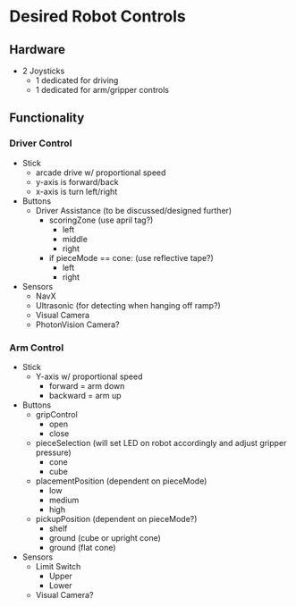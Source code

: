 # Desired Robot Controls

## Hardware
- 2 Joysticks
    - 1 dedicated for driving
    - 1 dedicated for arm/gripper controls

## Functionality
### Driver Control
- Stick
    - arcade drive w/ proportional speed
    - y-axis is forward/back
    - x-axis is turn left/right
- Buttons
    - Driver Assistance (to be discussed/designed further)
        - scoringZone (use april tag?)
            - left
            - middle
            - right
        - if pieceMode == cone: (use reflective tape?)
            - left
            - right
- Sensors
    - NavX
    - Ultrasonic (for detecting when hanging off ramp?)
    - Visual Camera
    - PhotonVision Camera?

### Arm Control
- Stick
    - Y-axis w/ proportional speed
        - forward = arm down
        - backward = arm up
- Buttons
    - gripControl
        - open
        - close
    - pieceSelection (will set LED on robot accordingly and adjust gripper pressure)
        - cone
        - cube
    - placementPosition (dependent on pieceMode)
        - low
        - medium
        - high
    - pickupPosition (dependent on pieceMode?)
        - shelf
        - ground (cube or upright cone)
        - ground (flat cone)
- Sensors
    - Limit Switch
        - Upper
        - Lower
    - Visual Camera?